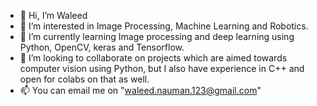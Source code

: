 - 👋 Hi, I’m Waleed 
- 👀 I’m interested in Image Processing, Machine Learning and Robotics.
- 🌱 I’m currently learning Image processing and deep learning using Python, OpenCV, keras and Tensorflow.
- 💞️ I’m looking to collaborate on projects which are aimed towards computer vision using Python, but I also have experience in C++ and open for colabs on that as well.
- 📫 You can email me on "waleed.nauman.123@gmail.com"

<!---
Waleed15/Waleed15 is a ✨ special ✨ repository because its `README.md` (this file) appears on your GitHub profile.
You can click the Preview link to take a look at your changes.
--->
